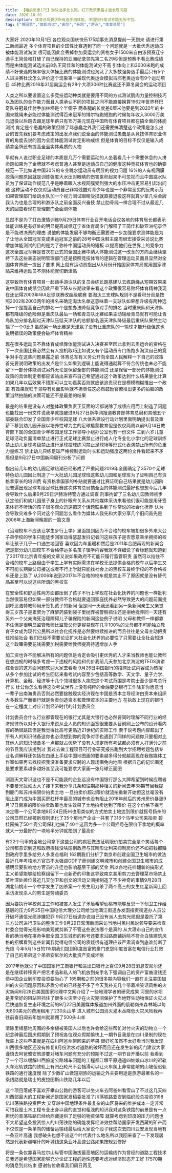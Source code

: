 ```yaml
---
title: 【睡前消息175】游泳选手比长跑，打开政策黑箱才能发现问题
date: 2020-10-01
description: 体育总局要求所有选手测体能，中国银行笔试考题无所不包。
tag: ["傅园慧","体能测试","击剑","长跑","游泳","体育总局"]
---
```


大家好 2020年10月1日 各位观众国庆快乐175期事先消息提前一天到来 请进行第二新闻最近 多个体育项目的全国性比赛遇到了同一个问题就是一大批优秀运动员被体能测试淘汰
很可能因此会丢掉参加奥运会的资格女子1500米自由泳预赛辽宁选手王简佳和打破了自己保持的亚洲纪录领先第二名29秒但是预赛不看比赛成绩而是由体能测试选出前8名王简佳和的体能测试分不高
引体向上和3000米跑的成绩不好录选的概率很大体操比赛的体能测试也淘汰了大多数强势选手最后只有5个人进决赛杜汶怎么评价这个现象第一届现代奥运会模拟古邪老奥运会有9个运动项目
45种比赛2016年31届奥运会有28个大项306种比赛这还不算冬奥会的运动项目

人类之所以要设置这么多竞技运动种类就是要用不同的方式测试肌肉力量控制技巧以及团队的合作能力而且人类承认不同的项目之间不能直接换算1962年世界杯巴奇队夺冠最佳射手加林塔是个半瘸子
两条腿的长度差6厘米他要是到2020年的中国来跳绳未必能过体能测试得百米冠军的博尔特跑短跑的时候每年收入3000万美元退役以后跑去踢足球年薪只有15万美元现在中国所有体育项目都在搞全面的体能测试
肯定是个愚蠢的政策但除了骂愚蠢之外我们还需要搞清楚这个政策是怎么出台的首先我们要考虑政策的出发点我们说全面的体能测试愚蠢是从竞技体育职业体育的角度去说的因为全面体能测试肯定影响成绩
但是体育的目标不仅仅是输入成绩拿金牌还有提高全面实体素质的人物

早就有人说过职业足球的本质是几万个需要运动的人坐着看几十个需要休息的人拼命跑如果为了金牌就不考虑普通人甚至是运动员自己的健康这种竞技体育也的确要规范一下比如说中国30%的专业跳水运动员有明显的视力问题
16%的人有视网膜脱落问题原因就是训练强度大水压对眼睛的伤害累积起来不可忽视而且中国跳水队员为了保证动作规范几乎是睁着眼入水视网膜受到强大的水压冲击更容易引起出问题
这种运动不仅仅对运动员自己非常残酷对青少年也是一个非常恶劣的反向示范如果管理部门给跳水队加一个视力测试眼睛受损就直接退役这样就算少拿几块金牌我认为也是合理的和游泳队之前全面反兴奋技
禁止肋骨纯一样合理不过从最近几天的回应看现在管理部门全面测体能

显然不是为了打击激情训练9月29日体育行业召开电话会议各地的体育局长都表示体能训练是有好处的明显提高成绩辽宁省体育局专门解释了王简佳和破亚洲纪录但是不能进决赛的理由
说他的体能发展不够均衡还需要进一步加强要求测体能是为了让他从全国冠军变成奥运冠军之前的28号中国泳鞋主席周继宏接受采访说比赛增加体能测试的目的是为了弥补中国运动员的短板
以提高他们在世界上的竞争力这次全国冠军赛是首次在正式的全国比赛中纳入体能测试这一改革的方向会继续坚持下去这些表态说明管理部门还是按照竞技体育的逻辑在管理运动员而且显然对全国体育界统一提出了要求
网上就有运动员指出从5月份开始国家体育局就用国家津贴来维持运动员不测体能就切断津贴

这导致所有体育项目一起动手游泳队的复员会练长跑基建队去练跳绳从短期效果来说中国体育成绩会因此严重下降从长期效果来看这个政策很容易败坏体育精神我现在还记得2003年甲A足球联赛改超级联赛
要淘汰三支球队规则不是看积分而是按照2002和2003两年的排名来确定淘汰名单这意味着一支球队如果想升级有两种选择一个是提高自己的排名一个是想办法降低竞争对手的排名
当时重庆队和天津队都有降级的危险但是重庆队最后一场和青岛队比赛如果主动输给青岛就有可能让青岛队加分排名超过天津队压低天津队的总额排名逼天津队降级最后重庆队果然主动输了一个0比3
虽然另一场比赛是天津赢了没有让重庆队的一输球才能升级但这也说明错误的政策便会破坏体育精神

现在很多运动员不靠体育成绩靠体能测试进入决赛甚至因此拿到去奥运会的资格在下一次全国比赛必然会有人投机取巧比如说又有个运动员专门练跑步淘汰自己的竞争对手在这些问题暴露之前
体育总军有义务公开向全国人民解释一下自己的政策首先要说明政策的出发点是什么如果到逻辑上能说得通就算不符合传统也未必不能留下一部分体能测试另外无论是保留全部的体能测试
还是保留一部分的体能测试政策的具体制定者都应该站出来宣布自己希望通过这个政策达到什么结果量化计算如果几年以后效果不错那可以立功嘉奖否则就应该追责现在是模模糊糊推出一个政策
有效果就归于领导有负面影响就不担责任这必然鼓励官僚推出更多的拍脑的政策当然拍脑的决策可能还不是最差的结果

最差的结果是没有人对整体政策负责正反面的话都说除了成绩应用而上制造了问题也能找出一份文件说我早就提醒过9月27日新华网报道教育部体育总局和其他五个部委联合印发了全国青少年校园足球
八大体系建设行动计划里面明确提出普及重薪下移到幼儿园开展以培养性球为主的足球启蒙教育但是仅仅两周以前9月14日教育部下属的全国青少年校园足球工作领导小组办公室也有一份文件
三到六岁儿童足球活动负面清单禁止进行正式足球比赛禁止进行成人化专业化小学化的足球训练禁止幼儿足球考级禁止进行足球投球练习禁止足球场等形式化表演禁止所有的负重力量练习
禁止幼儿只练足球严格控制运动时长和运动强度这两份文件看起来不矛盾但是9月27日中国新闻周刊分析了问题

指出前几年的幼儿园足球热潮已经形成了严重问题2019年全国确定了3570个足球特色幼儿园因此制造了一大批幼儿园足球班这些幼儿园和足球班为了证明自己有资格拿家长的培训费
有资格拿国家的补贴就要通过比赛证明自己结果就是幼儿园阶段普遍出现足球考级足球比赛这次体育总局搞全面的体能测试最好也想想今后几年会导致什么后果9月29日沪赫浩特警方通过调查
刑事拘留了三名幼儿园教师初步认定他们和幼儿园孩子身上的针眼有关系从其他媒体采访来看他们很可能是用牙签来体罚不听话的孩子很多观众迅速把这个话题联系到了你常说的社会化抚养
认为会导致灾难多个问对这个问题怎么看作为媒体人我先和大家分享几个旧问首先是2006年上海新闻晚报的一篇文章

《治理校车不应该让学生步行上学》里面提到因为不合格的校车被扣很多外来大公子弟学校的学生只能徒步回家动得瑟瑟发抖记者问这些孩子是否愿意乘坐拥挤的校车让孩子几乎一口通生地回答
喜欢因为车里暖和然后是2011年合肥再现的新闻合肥是部分幼儿园校车不合格停运多名孩子辍学内容我就不详细说了看标题就知道到了2017年北京青年报的文章又说如果政府不可能只履行监管职责
虽然可以挡住不合格的校车上路但由于学生上学有实际需求在学校无法提供合格的校车以后学生又不可能长期靠父母接送或者不行上学就只能找社会上的黑校车最终学校的不合格校车还是上路了
从2006年说到2017年不合格的校车就是禁止不了原因就是没有替代品甚至可以说这些所谓的黑校车

在安全性和舒适性两方面都压倒了孩子不行上学现在社会化抚养的问题也一样批判当然很容易但如果一部分教师不合格就要退回家庭抚养必然导致更大的问题前面提到呼恶浩特教师用牙签扎孩子的新闻
但是同一天我还看到另一条新闻亲生父亲觉得三岁孩子是累赘为了麻醉药装到袋子里抛弃被警察抓住还是拒绝抚养同一天还有另外一个父亲淹死治理障碍儿子骗保险的新闻这些例子说明
父母和教师一样都靠不住但是很明显监管教师比监管父母更容易现在几乎100%的父母都不可能独立教育子女成为现代公民所以社会化抚养是必然要继续推进的而且往往是父母主动把责任推给社会
我们已经不需要论证扩大社会化抚养的必要性了只需要让全社会知道这个政策需要花钱需要加税需要给教师提高待遇增加人手

加工资也许不能解决所有的问题但是肯定会吸引更优秀的人才来当教师也能让教师在想违规的时候多考虑一下违规的风险和代价我前几天参加北京海淀的TEDS演讲综合谈的这方面问题欢迎大家去看看
9月26日中国银行的招聘比试内容成为热搜从多个参加比试的考生回忆来看考试内容至少包括高等数学、天文学、量子力学、计算机、金融、经济等十几个领域很多人抱怨这个考试范围是考院士至少是考总行行长
杜公你怎么看待这次考试世界上没有纯粹的金融要娶银行工作除非你愿意当一辈子出南海贵员否则必然要接触现实经济现在中国是资本主导经济由资本来组织大多数生产而银行就是负责创造资本和管理资本的主要地方
在执政上现在的银行在一定程度上对应计划经济时代的计划委员会

计划委员会什么行业都管现在的银行尤其是大银行也必然要同时理解不同行业的经济规律所以对于大银行来说从业人员的知识面宽很重要从目前网上公布的设计看内容的确很跳跃但是我觉得比高号更贴近21世纪的实际工作
至于说考题内容超出了所有人的知识储备这你也必须想到你的竞争对手也遇到了同样的问题你只要相对比其他人的知识储备多一点那就占优势了没有人规定所有考试都必须有人打满分之前的节目我应该提到过
我过去做工程项目可行业研究报告跑到大学招聘考题包括专业名词解释还包括在白纸上手绘中国地图画的要素越多得分就越高现在我做媒体工作室如果再去找校招我没准备要求应聘的人现场画免内地图
根据自己的记忆画还是要求要素越多越好甚至我可能要求大家画一张月球正面图

测测天文常识这也不是不可能我的企业远没有中国银行那么大牌希望到时候应聘者不要曼光扰动太大了接下来我分享几条和往期那种相关的新闻去年38期节目我提到厦门和苏州搞限价拍卖土地
一旦拍卖价超过限价就流拍重新开始但这丝毫没有阻止厦门成为中国买房杠杆率最高的城市也没有阻止2018年前后的苏州房价暴涨9月17日南京的限价拍卖政策也发生效果了土地拍卖达到了限价
在这个价格下摇号决定哪一个公司拿地9月24日扬州也用类似的方式拍卖土地达到限价就摇号扬州的公司显然已经被新规则讯化了35个房地产企业一共套了316个马甲公司来拍卖
碧桂园搞了50个壳公司保利也搞了40个这因为多一个公司摇号在限价下拿地的概率就大一分最好的一块地半分钟就拍到了最高价

有22个马甲的金地公司拿下这些公司的疯狂做法证明限价拍卖完全是个笑话每个公司都意识到这和政府撒钱没啥区别政府与其畸形让利来抑制房价还不如把钱都赚到政府手里多给穷人多发点福利
162期我们分析了南京市创建全国卫生城市的做法最近几年考核地方官员不太强调GDP了而创建文明城市和创建全国卫生城市的成绩明显要影响地方官员的升迁也影响基层干部的奖金
所以各地花样翻新的搞形式主义希望能够给检察组留下一点新奇的印象这导致南京甚用剪刀去管理菜市场禁止菜叶深处摊位最近几天创卫和创文的活动又间接制造了不少神奇的事情9月28日
湖北仙桃市一个中学发生了凶杀案一个男生用刀杀了两个高三的女生红星新闻上回采访发现杀人的男生是劳动委员

因为要执行学校创卫工作和被害人发生了矛盾希望仙桃市能够反思一下创卫工作给基层的压力9月25日中国电信大理分公司给当地满江街道办发函指责街道办人员公开破坏通信光缆涉嫌犯罪
9月27日街道办说自己没有派人去剪光缆但是委托了第三方公司进行卫生的整治工作9月29日澎湃新闻采访当地村民村民说领导要来检查村委会觉得光缆影响美观就剪断了不管这些说法哪个是真的
从大理市自己的宣传看的确当地在拼命争取全国卫生城市的称号还要求沿路商铺拆除不符合白族建筑风格的招牌看到这些新闻我觉得电信公司的质疑很有道理应该严肃调查到底谁剪断了光缆
今年5月15日的115期我们提到印度首富的豪门恩怨印度首富在电信行业打败了自己的弟弟这个弟弟安尼尔的大批资产变成坏账

2017年他就欠了中国国家行工商银行和进出口银行上百亿9月28日消息安尼尔还是在继续转移资产把艺术品和私人的飞机放到亲手名下强调自己的资产富裔没钱还债中国企业到印度投资要当心了
165期和之前的很多期内容我们一直在关注美国加州的火灾问题原因和矛盾分析的已经差不多了今天我补充几个带着冷笑话风格的火灾新闻9月28日美国国家地理中文网介绍了一些地理学者的研究成果
河里的水坝是非常好的阻站带挡住了很多火灾至少在火灾期间保护了当地野生动物保证火灾以后快速恢复生态环境之前的9月22日美国媒体报道加州外面的俄勒岗州森林城以每天800美元的费用租用了230头山羊
进入城市公园消灭灌木丛降低火灾风险我再往前查旧闻去年加州就雇佣了500头山羊

清除里根墓地周围的多余植被美国人以后也许会给这些帮忙对付火灾的动物立一个纪念碑最后国庆假期到了预祝各位观众假期愉快上一期节目我是在四川录制的现在我装上这些苹果就是在四川阿爸州带回来的苹果
很好吃虽然不太好看当时我发现川西很多地区还没有修复8月份洪水对道路的破坏而且还在发生新的闪门建议大家谨慎去阿爸雅安旅游要对堵车问题有充分的预期不过这一期节目开播以前
我看到了一个可以缓解川西旅游公路堵车问题的工程都江堰平原通道四姑娘山冰川的迟轨火车迟轨铁路的铁轨上有凹凸轮尺不会挡滑可以让火车爬上非常陡峭的山坡但迟轨铁路的通行速度慢
除了少数矿山做短期旅的运输之外主要用途是旅游最著名的一条线路就是瑞士的皮拉图斯山铁路几年以后

这个项目落成不喜欢开攀山公路的游客可以坐火车去阿爸州看雪山了不过这几天四川西部最大的工程新闻还是国家发稿委批准了川荡铁路亚安到临织段总投资3198亿川荡铁路投资巨大
又穿越中国地理条件最复杂的山区将来的维护成本一定非常可怕我是土木工程专业出身以我的直觉和粗浅的知识我对这条铁路的前景是有一点担忧的青荡铁路已经给西藏提供了足够的物资保障
就算考虑到印度的压力问题也不大希望这条投资惊人的川荡铁路的确能发挥经济效益帮助国家开发西藏的矿产而不仅仅是一条单向的储备运输线最后给大家说个段子我这次去四川亚安发现当地有一条亚叶高速
我想破头也想不出这个叶代表什么地名所以我回来查了一下发现居然是代表新疆喀什的叶城线这条亚叶高速公路如果按规划修好

将是一条仅靠喜马拉尔山纵管中国海拔最高地区的运输线作为曾经的道路工程技术员我还是希望国家能够充分论证工程的运性还要考虑对经济形态开工好 17570期的消息到此结束
感谢各位收看我们周日再见